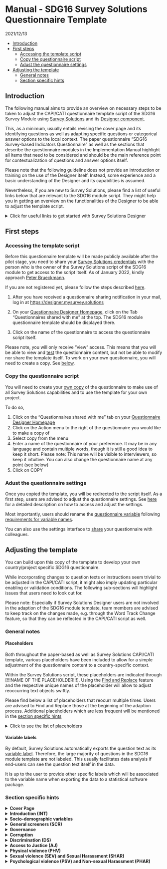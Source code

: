 Manual - SDG16 Survey Solutions Questionnaire Template
================
2021/12/13

-   [Introduction](#introduction)
-   [First steps](#first-steps)
    -   [Accessing the template script](#accessing-the-template-script)
    -   [Copy the questionnaire script](#copy-the-questionnaire-script)
    -   [Adust the questionnaire
        settings](#adust-the-questionnaire-settings)
-   [Adjusting the template](#adjusting-the-template)
    -   [General notes](#general-notes)
    -   [Section specific hints](#section-specific-hints)

## Introduction

The following manual aims to provide an overview on necessary steps to
be taken to adjust the CAPI/CATI questionnaire template script of the
SDG16 Survey Module using [Survey
Solutions](https://mysurvey.solutions/) and its [Designer
component](https://designer.mysurvey.solutions).

This, as a minimum, usually entails revising the cover page and its
identifying questions as well as adapting specific questions or
categorical answer options to the local context. The paper questionnaire
“SDG16 Survey-based Indicators Questionnaire” as well as the sections
that describe the questionnaire modules in the Implementation Manual
highlight all items that need to be considered and should be the main
reference point for contextualization of questions and answer options
itself.

Please note that the following guideline does not provide an
introduction or training on the use of the Designer itself. Instead,
some experience and a basic understanding of the Designer and its
capabilities is assumed.

Nevertheless, if you are new to Survey Solutions, please find a list of
useful links below that are relevant to the SDG16 module script. They
might help you in getting an overview on the functionalities of the
Designer to be able to adjust the template script.

<details>
<summary>
Click for useful links to get started with Survey Solutions Designer
</summary>

The following links are a selection of the extensive documentation
provided by the Survey Solutions team at
<https://docs.mysurvey.solutions/>

#### Designer Interface

-   [Registration and Signing
    In](https://docs.mysurvey.solutions/questionnaire-designer/interface/registration-and-signing-in/)
-   [Questionnaire Designer
    Homepage](https://docs.mysurvey.solutions/questionnaire-designer/interface/questionnaire-designer-homepage/)
-   [Questionnaire Edit
    Screen](https://docs.mysurvey.solutions/questionnaire-designer/interface/questionnaire-edit-screen/)
-   [Sharing a
    questionnaire](https://docs.mysurvey.solutions/questionnaire-designer/interface/share-questionnaire/)
-   [Questionnaire
    Settings](https://docs.mysurvey.solutions/questionnaire-designer/interface/settings/)
-   [Questionnaire
    variable](https://docs.mysurvey.solutions/questionnaire-designer/components/questionnaire-variable/)
-   [Find and
    Replace](https://docs.mysurvey.solutions/questionnaire-designer/interface/find-and-replace-/)
-   [Compile](https://docs.mysurvey.solutions/questionnaire-designer/interface/compile/)
-   [Compile
    errors](https://docs.mysurvey.solutions/questionnaire-designer/messages/compile_errors/)
-   [Comments in
    Designer](https://docs.mysurvey.solutions/questionnaire-designer/toolbar/comments-in-designer/)

#### Common Design Problems

-   [Text
    substitution](https://docs.mysurvey.solutions/questionnaire-designer/techniques/text-substitution/)
-   [Formatting
    text](https://docs.mysurvey.solutions/questionnaire-designer/techniques/formatting-text/)

#### Questionnaire Testing

-   [Online
    Tester](https://docs.mysurvey.solutions/questionnaire-designer/testing/testing-your-questionnaire-with-the-online-tester/)
-   [Testing
    scenarios](https://docs.mysurvey.solutions/questionnaire-designer/testing/scenarios/)

#### Questionnaire Components

-   [Questionnaire
    Components](https://docs.mysurvey.solutions/questionnaire-designer/components/questionnaire-components-/)
-   [Create and Modify
    Components](https://docs.mysurvey.solutions/questionnaire-designer/components/create-and-modify-components-/)
-   [General Component
    Properties](https://docs.mysurvey.solutions/questionnaire-designer/questions/general-component-properties/)
-   [Variable
    names](https://docs.mysurvey.solutions/questionnaire-designer/components/variable-names/)
-   [Special Section: Cover
    Page](https://docs.mysurvey.solutions/questionnaire-designer/components/special-section-cover/)
-   [Static
    Text](https://docs.mysurvey.solutions/questionnaire-designer/components/static-text/)

#### Question Types

-   [Text
    Question](https://docs.mysurvey.solutions/questionnaire-designer/questions/text-question/)
-   [Numeric
    Question](https://docs.mysurvey.solutions/questionnaire-designer/questions/numeric-question/)
-   [Special values for numeric
    questions](https://docs.mysurvey.solutions/questionnaire-designer/questions/special-values-for-numeric-questions/)
-   [Categorical: Single-Select
    Question](https://docs.mysurvey.solutions/questionnaire-designer/questions/categorical-single-select-question/)
-   [Categorical: Multi-Select
    Question](https://docs.mysurvey.solutions/questionnaire-designer/questions/categorical-multi-select-question/)
-   [Date
    question](https://docs.mysurvey.solutions/questionnaire-designer/questions/date-question/)

#### Syntax Guide

-   [Full list of syntax guides for different type of
    questions](https://docs.mysurvey.solutions/syntax-guide/questions/)

</details>

## First steps

### Accessing the template script

Before this questionnaire template will be made publicly available after
the pilot stage, you need to share your <u>Survey Solutions
credentials</u> with the person who is the owner of the Survey Solutions
script of the SDG16 module to get access to the script itself. As of
January 2022, kindly approach [Peter
Brueckmann](mailto:p.brueckmann@mailbox.org).

If you are not registered yet, please follow the steps described
[here](https://docs.mysurvey.solutions/questionnaire-designer/interface/registration-and-signing-in/).

1.  After you have received a questionnaire sharing notification in your
    mail, log in at <https://designer.mysurvey.solutions>

2.  On your [Questionnaire Designer
    Homepage](https://docs.mysurvey.solutions/questionnaire-designer/interface/questionnaire-designer-homepage/),
    click on the Tab “Questionnaires shared with me” at the top. The
    SDG16 module questionnaire template should be displayed there.

3.  Click on the name of the questionnaire to access the questionnaire
    script itself.

Please note, you will only receive “view” access. This means that you
will be able to view and
[test](https://docs.mysurvey.solutions/questionnaire-designer/testing/testing-your-questionnaire-with-the-online-tester/)
the questionnaire content, but not be able to modify nor share the
template itself. To work on your own questionnaire, you will need to
create a copy. See [below](#copy-the-questionnaire-script).

### Copy the questionnaire script

You will need to create your [own
copy](https://docs.mysurvey.solutions/questionnaire-designer/interface/questionnaire-designer-homepage/#copy)
of the questionnaire to make use of all Survey Solutions capabilities
and to use the template for your own project.

To do so,

1.  Click on the “Questionnaires shared with me” tab on your
    [Questionnaire Designer
    Homepage](https://docs.mysurvey.solutions/questionnaire-designer/interface/questionnaire-designer-homepage/)
2.  Click on the Action menu to the right of the questionnaire you would
    like to make a copy of
3.  Select copy from the menu
4.  Enter a name of the questionnaire of your preference. It may be in
    any language and contain multiple words, though it is still a good
    idea to keep it short. Please note: This name will be visible to
    interviewers, so keep it intuitive. You can also change the
    questionnaire name at any point (see below)
5.  Click on COPY

### Adust the questionnaire settings

Once you copied the template, you will be redirected to the script
itself. As a first step, users are advised to adjust the questionnaire
settings. See
[here](https://docs.mysurvey.solutions/questionnaire-designer/interface/settings/)
for a detailed description on how to access and adjust the settings.

Most importantly, users should rename the [questionnaire
variable](https://docs.mysurvey.solutions/questionnaire-designer/components/questionnaire-variable/)
following [requirements for variable
names](https://docs.mysurvey.solutions/questionnaire-designer/components/variable-names/).

You can also use the settings interface to
[share](https://docs.mysurvey.solutions/questionnaire-designer/interface/share-questionnaire/)
your questionnaire with colleagues.

## Adjusting the template

You can build upon this copy of the template to develop your own
country/project specific SDG16 questionnaire.

While incorporating changes to question texts or instructions seem
trivial to be adjusted in the CAPI/CATI script, it might also imply
updating particular enabling or validation conditions. The following
sub-sections will highlight issues that users need to look out for.

Please note: Especially if Survey Solutions Designer users are not
involved in the adaption of the SDG16 module template, team members are
advised to keep track on the changes made, e.g. through the Word Track
Change feature, so that they can be reflected in the CAPI/CATI script as
well.

### General notes

#### Placeholders

Both throughout the paper-based as well as Survey Solutions CAPI/CATI
template, various placeholders have been included to allow for a simple
adjustment of the questionnaire content to a country-specific context.

Within the Survey Solutions script, these placeholders are indicated
through \[!!!NAME OF THE PLACEHOLDER!!!\]. Using the [Find and
Replace](https://docs.mysurvey.solutions/questionnaire-designer/interface/find-and-replace-/)
feature and the respective unique names of the placeholder will allow to
adjust reoccurring text objects swiftly.

Please find below a list of placeholders that reocurr multiple times.
Users are advised to Find and Replace those at the beginning of the
adaption process. Additional placeholders which are less frequent will
be mentioned in the [section specific hints](#section-specific-hints)

<details>
<summary>
Click to see the list of placeholders
</summary>

-   **`[!!!INSERTCOUNTRY!!!]`**  
    This text item is to be used across the questionnaire in various
    question texts as well as interviewer instructions. This includes
    the Introduction Text, SCR1, EPE1 or PHV0, among others. Replace it
    with the respective country name in which the questionnaire is to be
    used. Discuss with your team which notation to use.  
    For example, for a project in the United Republic of Tanzania, one
    could find “\[!!!INSERTCOUNTRY!!!\]” and replace with “Tanzania”

-   **`[!!!INSERT COUNTRY NATIONALITY!!!]`**  
    Similar to placeholder above, denotes the applicable nationality
    (e.g. at D5). Based on the Tanzania example one could find
    “\[!!!INSERT COUNTRY NATIONALITY!!!\]” and replace with “Tanzanian”

-   **`[!!!LOCAL CURRENCY!!!]`**  
    Denotes the currency in which interviewer/respondents should report
    values, e.g. used at question D4. Replace with the short form of a
    countries currency.

</details>

#### Variable labels

By default, Survey Solutions automatically exports the question text as
its [variable
label](https://docs.mysurvey.solutions/questionnaire-designer/questions/general-component-properties/#variable%20label).
Therefore, the large majority of questions in the SDG16 module template
are not labeled. This usually facilitates data analysis if end-users can
see the question text itself in the data.

It is up to the user to provide other specific labels which will be
associated to the variable name when exporting the data to a statistical
software package.

### Section specific hints

<details>
<summary>
<b>Cover Page</b>
</summary>

The Cover Page is a distinct feature within the Survey Solutions
application and will require substantial revision by the user.

To get an understanding of this feature, users are advised to read the
documentation on the [Special Section: Cover
Page](https://docs.mysurvey.solutions/questionnaire-designer/components/special-section-cover/)
as well as the [Question Scope:
Identifying](https://docs.mysurvey.solutions/questionnaire-designer/questions/question-scope-/).
As the documentation states, the cover page may contain some of the
information that is present on an actual cover page of a paper prototype
and may also contain other information.

In regular survey scenarios, the content of the Cover Page is related to
the [Survey Solutions
Workflow](https://docs.mysurvey.solutions/headquarters/interviews/survey-workflow/),
in particular the idea and use of
[Assignments](https://docs.mysurvey.solutions/getting-started/assignments/).
Users are advised to discuss closely with their colleagues who will
prepare and maintain the pre-determined sample, if it exists, since the
variable names of the Questions on the Cover Page need to match the
variable names used during [uploading of
assignments](https://docs.mysurvey.solutions/headquarters/preloading/uploading-many-assignments-at-a-time/).

The template lists three exemplary Text Questions that can be used to
denote specific administrative levels. Users can delete those and or add
additional (types) of questions.

</details>
<details>
<summary>
<b>Introduction (INT)</b>
</summary>

-   **urb (Level of urbanisation)**  
    This question has [question
    scope](https://docs.mysurvey.solutions/questionnaire-designer/questions/question-scope-/)
    HIDDEN in the template and is therefore destined to be pre-filled
    during creation of assignments. Decide if you want to change the
    question scope to Interviewer or Supervisor. You could also discuss
    to delete this question from the interview script itself and rather
    create it during data analysis.

-   **datetime_interview**  
    This
    [Date](https://docs.mysurvey.solutions/questionnaire-designer/questions/date-question/)
    question aims to capture current date and time when interviewer are
    starting the interview. Based on the value/answer of this question,
    Survey Solutions will render dynamically various reference periods
    across the questionnaire using [text
    substitution](https://docs.mysurvey.solutions/questionnaire-designer/techniques/text-substitution/).  
    Those reference periods are stored in the following variables which
    are placed into the Introduction (INT) section:

    -   `yoi` - Year of Interview (e.g. “2021”)
    -   `yoi_minus2` - Year of Interview minus 2 years (e.g. “2019”)
    -   `yoi_minus5` - Year of Interview minus 5 years (e.g. “2016”)
    -   `myoi_minus1` - Month and Year of Interview minus 1 year (e.g
        “August 2020”)

    Since it is important to capture an answer to `datetime_interview`,
    the current template contains a static text which is displayed until
    an answer is recorded. Interviewers will not be displayed the
    consent form and consent question until then. Adjust the respective
    enabling conditions if deemed necessary.

-   **INT1/Consent Form**  
    The Introduction Text / Consent Form is stored in a static text.
    Users are advised to revise it substantially according to local
    protocols and best practices! For example, delete/revise the
    existing placeholders, e.g. the approximate amount of minutes needed
    for the interview.

-   **consent**  
    The consent is obtained through a simple Yes/No question. You can
    consider to obtain verbally recorded consent through the use of
    question type
    [Audio](https://docs.mysurvey.solutions/questionnaire-designer/questions/audio-question/)
    or written consent using the
    [Picture](https://docs.mysurvey.solutions/questionnaire-designer/questions/picture-question/)
    question along with its [signature
    capture](https://docs.mysurvey.solutions/questionnaire-designer/questions/capturing-signatures-with-a-picture-question/)
    feature.  
    Users are advised to consider to add questions or static texts if
    respondents refuse to provide consent (`consent==2`). This often
    implies displaying instructions in static texts to interviewers that
    provide information on how to proceed, e.g. completing the interview
    and informing their supervisor, or asking the interviewer for
    reasons of refusal usingt text questions.

</details>
<details>
<summary>
<b>Socio-demographic variables</b>
</summary>

-   **d1**  
    Validation condition 3: Checks if respondent is younger than 18
    years. Adjust if you include younger respondents in your sample.

-   **d2**

    -   Category Titles should be mapped to nationally relevant types of
        education levels
    -   Consider to add validation conditions based on age reported in
        `d2`

-   **d3_b**  
    Add “intersex” only if country allows intersex as a third gender on
    birth certificates

-   **d4_a**  
    Adjust placeholder \[!!!INSERTCOUNTRY!!!\]

-   **d4_b and d4_d**  
    Makes use of [combo
    box](https://docs.mysurvey.solutions/questionnaire-designer/questions/categorical-single-select-question/).
    Uses list of all countries along with ISO 3166‑1 code. Download and
    adjust in case changes are necessary.

-   **d5_a, d5_b and d5_c** Attention! Adjust the placeholder
    \[!!!INSERTCOUNTRY!!!\] in the combo box: Download existing file,
    open the file using any text editor, replace the placeholder, save
    and upload new file to Designer.

-   **d5_d**  
    Adjust placeholder \[!!!INSERTCOUNTRY!!!\]

-   **d6**  
    Update category titles that are usually used to clarify ethnic /
    racial background

-   **d8**  
    Update category titles with nationally relevant denominations

-   **d11**  
    Update category titles based on national household level income
    statistics

-   **d14 (Proxy Respondent)**  
    Consider to add instructions based on the protocol that you define
    for proxy respondents. Such instructions could for example be
    displayed using a Static Text that is enabled if `d12==2`.

    Please note: If you will not allow for proxy respondents, i.e. the
    interview shall be completed if `d12==2`, you’d need to update all
    enabling conditions for all subsequent sections to

        //Ask this section only if consent has been given and respondent answering him/herself  
        consent==1 && d12==1  

</details>
<details>
<summary>
<b>General screeners (SCR)</b>
</summary>

This section contains several questions that are referenced throughout
the questionnaire. If questions are dropped, carefully revise if this
has consequences in subsequent sections.

-   Variable **ips**  
    This variable is a dummy that takes values “1” and “0”. It resembles
    the family intimate partner status. According to the paper
    questionnaire, it takes value 1 if any response to question
    `src3_a`, `src3_b` or `src3_c` is “Yes”. The expression makes use of
    the C# [conditional expression
    operator](https://docs.mysurvey.solutions/syntax-guide/cslanguage/syntax-guide-operators/#other).
    Carefully revise the expression if any of `src3_a`, `src3_b` or
    `src3_c` are dropped or revised.

</details>
<details>
<summary>
<b>Governance</b>
</summary>

-   **cv4_a** and **cv4_b**  
    Adjust category title for category value 1 based on election cycle
    in country.

-   **cv4_a** Amend to “legislative and presidential national elections”
    if this is ambiguous

-   **cv4_b** Adapt to the nationally used term for municipal elections
    in the local translation

-   **Introduction text** for sub-section *Last experience of public
    services (SPS)*  
    Adjust placeholder `[!!!PUBLICHEALTHCLINIC!!!]`

-   **sps_e1** Revise age range (5-18 years old) with the appropriate
    age range spanning primary and secondary education in the country

-   **sps_g1, sps_g3, sps_g5, sps_g6**  
    Government-issued identification documents need to be tailored to
    national context. If additional documents are listed, a new question
    for SPS.G3 needs to be added, e.g. `sps_g3_f`. In addition, include
    the respective document to the list of categorical answers at
    `sps_g6`.

-   **sps_g2**  
    Replace ‘civil registration services or other relevant agencies’
    with the name of the particular agency(ies) responsible for issuing
    such identification documents in the country

</details>
<!-- ##Corruption -->
<details>
<summary>
<b>Corruption</b>
</summary>

-   **CR2_INTRO**  
    If questions are added or removed from list of questions `cr1_a` to
    `cr1_o`, adjust the expression of the enabling condition for this
    static text accordingly. For example, if you remove `cr1_o`, revise
    expression to

        CountValue(1,cr1_a,cr1_b,cr1_c,cr1_d,cr1_e,cr1_f,cr1_g,cr1_h,cr1_i,cr1_j,cr1_k,cr1_l,cr1_m,cr1_n)>0

-   **Randomization**  
    Following the source questionnaire, one needs to randomly select a
    type of official for which bribery has occurred in the past 12
    months (YES responses to `cr2_*`). To allow for two ore more
    translations as well the constraint to not make use of
    [Rosters](https://docs.mysurvey.solutions/questionnaire-designer/components/rosters/),
    the template CAPI script follows a non-standard way of randomization
    using Survey Solutions. The following items describe aspects one
    needs to consider when adjusting the template.  
    **Please note:** Users are advised to adjust this section extra
    carefully.

    -   **cr2_a** - **cr2_o**  
        To uniquely identify the YES responses to the set of categorical
        single-select questions `cr2_a` - `cr2_o`, the respective
        category values for category title “Yes” need to be unique
        across the questions. `cr_2a` starts with `101`, `cr2_b` uses
        `102` and so forth. Double check the response codes of **all**
        questions if you add or delete a type of official from this set
        of questions `cr2_a` - `cr2_o`.  
        **Attention**: You need to use codes 100 or above for YES
        responses to have variable `CR2_SUM` correctly calculating the
        number of YES responses.

    -   **CR2_SUM**  
        This variable sums up the number of YES responses to questions
        `cr2_*`. It reflects the number of domains where bribery has
        occurred in the past 12 months. If a new type of official is
        added and therefore a new question for CR2. introduced,
        e.g. `cr2_p`, this newly added question needs to be included to
        the expression at `CR2_SUM`. The same applies vice versa,
        i.e. if any of `cr2_a` to `cr2_o` are removed, remove it from
        the expression at `CR2_SUM`.

    -   **CR2_SEL_code**  
        This variable randomly selects the category value from the list
        of YES responses to questions `cr2_*`. For example, if `cr2_n`
        was among the list of yes responses and has been randomly
        selected, the variable will store the code `114`. Similar to
        `CR2_SUM`, add or remove questions from the expression as
        necessary.  
        **Attention**: You must keep the “Do not export” checkbox
        **unticked**, as this variable will need to be available in the
        data after export to draw conclusions on which type of official
        has been randomly selected.

    -   **CR2_SEL**  
        To display the selected type of official in subsequent
        instructions in at least one language, `CR2_SEL` is used. To
        this end, the [conditional expression
        operator](https://docs.mysurvey.solutions/syntax-guide/cslanguage/syntax-guide-operators/#other)
        is used. Adjust the list of type of officials along with their
        respective code. The value is again based on the code of “YES”
        responses from `cr2_a` - `cr2_o`.  
        **Attention**: Carefully double check that all conditions in the
        expression match the respective type of official E.g. if you
        rephrase `cr2_l` and use a different code, e.g. change from
        `112` to `138`, adjust the expression accordingly:

            [....]
            CR2_SEL_code==111 ? "Public utility officials or inspectors (electricity, water, sanitation, etc.)" :
            CR2_SEL_code==138 ? "X/Y/Z Type of public official" :
            CR2_SEL_code==113 ? "Car registration or driving licence agency officials" :
            [....]

        **Translation**: If you are using a translation in addition to
        the English Original Text, you will need to manually replace the
        English elements in the string array at `CR2_SEL` with the
        respective translations of the type of officials. If there are
        more than one translations to be used, unfortunately, you’d need
        to decide which main language should be used since only one
        language can be defined here.

    -   **Static Texts of type of officials**  
        There are 15 separate static texts placed before `cr4_a` that
        contain the respective type of officials. Each static text is
        enabled if the respective type of official has been randomly
        selected at `CR2_SEL_code`. As before, users need to adjust the
        content and/or enabling conditions of these static texts if
        changes to `cr2_a` - `cr2_o` are introduced.  
        **Purpose**: These static texts will also be included in the
        [questionnaire template in excel
        format](https://docs.mysurvey.solutions/questionnaire-designer/toolbar/multilingual-questionnaires/)
        for translation. The aim is therefore to display the type of
        officials at least once in any language/translation if users
        need 2 or more translations, which is not possible at `CR2_SEL`.
        Since one can not use static texts for substitution, `CR2_SEL`
        is used to substitute the randomly selected type of officials in
        interviewer instructions at subsequent questions.

-   **cr5**  
    Adjust category titles to local currency unit with “natural” bands
    of similar worth to these USD values.

-   **cr8_a**  
    Adjust category titles of category values 2 and 3 based on names of
    respective national institutions. Additional institutions may be
    added for codes 04-07, where applicable.

-   **cr10**  
    Similar to `CR2_INTRO`, if questions are added or removed from list
    of questions `cr1_a` to `cr1_o`, this revision needs to be
    incorporated into the enabling condition of `cr10`. For example, if
    you remove `cr1_o`, revise expression to

        CountValue(1,cr1_a,cr1_b,cr1_c,cr1_d,cr1_e,cr1_f,cr1_g,cr1_h,cr1_i,cr1_j,cr1_k,cr1_l,cr1_m,cr1_n)>0

</details>
<details>
<summary>
<b>Discrimination (DS)</b>
</summary>

-   **ds3** and **ds4** Adjust the enabling condition if you add or
    remove any question to/from the set of questions `ds2_a` - `ds2_x`.
    Needs to be ensured that any ‘YES’ response of discrimination in
    past 12 months is captured

</details>
<!-- ##ACCESS TO JUSTICE -->
<details>
<summary>
<b>Access to Justice (AJ)</b>
</summary>

-   **Introduction Static Text**  
    Substitute placeholder \[!!!EVENT OF NATIONAL RELEVANCE THAT IS
    COMMON KNOWLEDGE!!!\] accordingly to country context

-   **aj1_g**  
    Revise examples in question text if necessary: Lack of access to
    water and electricity to be added only if state managed.

-   **Randomization**  
    Following the source questionnaire, one needs to randomly select a
    dispute which has occured in the past 12 months (YES responses to
    `aj1_*`). To allow for two ore more translations as well the
    constraint to not make use of
    [Rosters](https://docs.mysurvey.solutions/questionnaire-designer/components/rosters/),
    the template CAPI script follows a non-standard way of randomization
    using Survey Solutions. The following items describe aspects one
    needs to consider when adjusting the template.  
    **Please note:** Users are advised to adjust this section extra
    carefully.

    -   **aj_a** - **aj1_k**  
        To uniquely identify the YES responses to the set of categorical
        single-select questions `aj_a` - `aj1_k`, the respective
        category values for category title “Yes” need to be unique
        across the questions. `aj1_a` starts with `101`, `aj1_b` uses
        `102` and so forth. Double check the response codes of **all**
        questions if you add or delete a type of dispute from this set
        of questions `aj1_a` - `aj1_k`.  
        **Attention**: You need to use codes 100 or above for YES
        responses to have variable `AJ_SUM` correctly calculating the
        number of YES responses.

    -   **AJ_SUM**  
        This variable sums up the number of YES responses to questions
        `aj1_*`. It reflects the number of types of disputes that the
        respondend experienced in the past 12 months. If a new type of
        dispute is added and therefore a new question for AJ1
        introduced, e.g. `aj1_m`, this newly added question needs to be
        included to the expression at `AJ_SUM`. Vice versa, if any of
        `aj_a` to `aj_k` are removed, remove the respective variable
        from the expression at `AJ_SUM`.

    -   **AJ1_SEL_code**  
        This variable randomly selects the category value from the list
        of YES responses to questions `aj1_*`. For example, if `aj_g`
        was among the list of yes responses and has been randomly
        selected by the software through expression at this variable
        `AJ1_SEL_code`, the variable will store the code `107`. Similar
        to `AJ_SUM`, add or remove questions from the expression as
        necessary.  
        **Attention**: You must keep the “Do not export” checkbox
        **unticked**, as this variable will need to be available in the
        data after export to draw conclusions on which type of official
        has been randomly selected.

    -   **AJ1_SEL**  
        To display the selected type of dispute in subsequent
        instructions in at least one language, `AJ1_SEL` is used. To
        this end, the [conditional expression
        operator](https://docs.mysurvey.solutions/syntax-guide/cslanguage/syntax-guide-operators/#other)
        is used. Adjust the list of disputes along with their respective
        code. The value is again based on the code of “YES” responses
        from `aj_a` - `aj1_k`.  
        **Attention**: Carefully double check that all conditions in the
        expression match the respective dispute. E.g. if you rephrase
        `aj1_e` and use a different code, e.g. change from `105` to
        `134`, adjust the expression accordingly:

            [....]
            AJ1_SEL_code==104 ? "Seeking compensation for INJURIES OR ILLNESS":
            AJ1_SEL_code==134 ? "XYZ TYPE OF DISPUTE":
            AJ1_SEL_code==106 ? "Problems with GOVERNMENT PAYMENTS":
            [....]

        **Translation**: If you are using a translation in addition to
        the English Original Text, you will need to manually replace the
        English elements in the string array at `AJ1_SEL` with the
        respective translations of the type of dispute If there are more
        than one translations to be used, unfortunately, you’d need to
        decide which main language should be used since only one
        language can be defined here.

    -   **Static Texts of type of disputes**  
        There are 11 separate static texts placed before `aj3` that
        contain the respective type of dispute. Each static text is
        enabled if the respective type of dispute has been randomly
        selected at `AJ1_SEL_code`. As before, users need to adjust the
        content and/or enabling conditions of these static texts if
        changes to `aj1_a` - `aj1_k` are introduced.  
        **Purpose**: These static texts will also be included in the
        [questionnaire template in excel
        format](https://docs.mysurvey.solutions/questionnaire-designer/toolbar/multilingual-questionnaires/)
        for translation. The aim is therefore to display the type of
        dispute at least once in any language/translation if users need
        2 or more translations, which is not possible at `AJ1_SEL`.
        Since one can not use static texts for substitution, `AJ1_SEL`
        is used to substitute the randomly selected type of officials in
        interviewer instructions at subsequent questions.

</details>
<!-- ##Physical violence -->
<details>
<summary>
<b>Physical violence (PHV)</b>
</summary>

-   **PHV_SUM**  
    If incidents are added to the list of PHV incidents during past 12
    months, e.g. new question `phv2_m`, include it in the expression of
    `PHV_SUM`. Vice versa, if any of `phv2_a-x` is removed, remove it
    from the expression at this variable.

-   **phv5**  
    Similar to `PHV_SUM`, if you add or remove any incident from the
    list of `phv*_a` - `phar*_x`, at `phv5` you need to:

    -   Adjust the list of categorical options. For example, if `phv*_g`
        is removed, delete category value 7 with title *“Beat you with
        their fist or a hard object, or kicked you”*

    -   Revise the filter expression. By default, the filter ensures
        that only incidents are displayed to the enumerator which
        actually took place in the past 12 months (based on `phv2_a` -
        `phv2_e`). If you add a question, e.g. `phv2_m` and the category
        value of this new category at `phv5` is 14, revise the
        expression to

            [....]
            phv2_l==1 && @optioncode==12  || 
            phv2_x==1 && @optioncode==13  || 
            phv2_m==1 && @optioncode==14  || 

            @optioncode>=98

-   **vr1**  
    Adjust categorical titles to match authorities in country. Use code
    13-19 for **formal** competent authorities, use code 21+ for
    **informal** authorities

</details>
<!-- ##SEXUAL VIOLENCE AND SEXUAL HARASSMENT -->
<details>
<summary>
<b>Sexual violence (SEV) and Sexual Harassment (SHAR)</b>
</summary>

**Sexual Harassment (SHAR)**

-   **SHAR_SUM**  
    If incidents are added to the list of SHAR incidents during past 12
    months, e.g. new question `shar2_h`, include it in the expression of
    `SHAR_SUM`. Vice versa, if any of `shar2_a-g` is removed, remove it
    from the expression at this variable.

    -   **shar5**  
        Similar to `SHAR_SUM`, if you add or remove any incident from
        the list of `shar*_a` - `shar*_g`, at `shar5` you need to:
        -   Adjust the list of categorical options. For example, if
            `shar*_c` is removed, delete category value 3 with title
            *“Unwanted MESSAGES, E-MAILS, CALLS OF A SEXUAL NATURE that
            offended you”*

        -   Revise the filter expression. By default, the filter ensures
            that only incidents are displayed to the enumerator which
            actually took place in the past 12 months (based on
            `shar2_a` - `shar2_g`). If you add a question,
            e.g. `shar2_h` and the category value of this new category
            at `shar5` is 8, revise the expression to

                [....]
                shar2_f==1 && @optioncode==6  || 
                shar2_g==1 && @optioncode==7  || 
                shar2_h==1 && @optioncode==8  || 

                @optioncode>=98
    -   **vr2**  
        Adjust categorical titles to match authorities in country. Use
        code 13-19 for **formal** competent authorities, use code 21+
        for **informal** authorities

    **Sexual violence (SEV)**

    -   **SEV_SUM**  
        If incidents are added to the list of SEV incidents during past
        12 months, e.g. new question `sev2_i`, include it in the
        expression of `SEV_SUM`. Vice versa, if any of `sev2_a-h` is
        removed, remove it from the expression at this variable.

    -   **sev5**  
        Similar to `SEV_SUM`, if you add or remove any incident from the
        list of `sev*_a` - `sev*_h`, at `sev5` you need to:

        -   Adjust the list of categorical options. For example, if
            `sev*_c` is removed, delete category value 3 with title
            *“Someone MADE YOU HAVE SEXUAL INTERCOURSE when YOU COULD
            NOT REFUSE owing to the influence of alcohol or drugs”*

        -   Revise the filter expression. By default, the filter ensures
            that only incidents are displayed to the enumerator which
            actually took place in the past 12 months (based on
            `sev2_a` - `sev2_h`). If you add a question, e.g. `sev2_i`
            and the category value of this new category at `sev5` is 9,
            revise the expression to

                [....]
                sev2_g==1 && @optioncode==7  || 
                sev2_h==1 && @optioncode==8  || 
                sev2_i==1 && @optioncode==9  || 

                @optioncode>=98

    -   **vr3**  
        Adjust categorical titles to match authorities in country. Use
        code 13-19 for **formal** competent authorities, use code 21+
        for **informal** authorities

</details>
<!-- ##Psychological violence (PSV) and Non-sexual Harassment (PHAR) -->
<details>
<summary>
<b>Psychological violence (PSV) and Non-sexual Harassment (PHAR)</b>
</summary>

**Non-sexual Harassment (PHAR)**

-   **PHAR_SUM**  
    If incidents are added to the list of PHAR incidents during past 12
    months, e.g. new question `phar2_f`, include it in the expression of
    `PHAR_SUM`. Vice versa, if any of `phar2_a-e` is removed, remove it
    from the expression at this variable.

-   **phar5**  
    Similar to `PHAR_SUM`, if you add or remove any incident from the
    list of `phar*_a` - `phar*_e`, at `phar5` you need to:

    -   Adjust the list of categorical options. For example, if
        `phar*_c` is removed, delete category value 3 with title
        *“Somebody made OFFENSIVE OR THREATENING GESTURES to demean,
        insult or humiliate you”*
    -   Revise the filter expression. By default, the filter ensures
        that only incidents are displayed to the enumerator which
        actually took place in the past 12 months (based on `phar2_a` -
        `phar2_e`). If you add a question, e.g. `phar2_f` and the
        category value of this new category at `phar5` is 6, revise the
        expression to

<!-- -->

      [....]
      phar2_d==1 && @optioncode==4  || 
      phar2_e==1 && @optioncode==5  || 
      phar2_f==1 && @optioncode==6  || 

      @optioncode>=98

-   **vr4**  
    Adjust categorical titles to match authorities in country. Use code
    13-19 for **formal** competent authorities, use code 21+ for
    **informal** authorities

**Psychological violence (PSV)**

-   **PSV_SUM**  
    If incidents are added to the list of PSV incidents during past 12
    months, e.g. new question `psv2_k`, include it in the expression of
    `PSV_SUM`. Vice versa, if any of `psv2_a-j` is removed, remove it
    from the expression at this variable.

-   **psv5**  
    Similar to `PSV_SUM`, if you add or remove any incident from the
    list of `psv*_a` - `psv*_j`, at `psv5` you need to:

    -   Adjust the list of categorical options. For example, if `psv*_c`
        is removed, delete category value 3 with title *“Family member
        or intimate partner EXPECTED YOU TO ASK PERMISSION TO SEE A
        DOCTOR”*
    -   Revise the filter expression. By default, the filter ensures
        that only incidents are displayed to the enumerator which
        actually took place in the past 12 months (based on `psv2_a` -
        `psv2_j`). If you add a question, e.g. `psv2_k` and the category
        value of this new category at `psv5` is 11, revise the
        expression to

<!-- -->

    [....]
      psv2_i==1 && @optioncode==9  || 
      psv2_j==1 && @optioncode==10  || 
      psv2_k==1 && @optioncode==11  || 
      
      @optioncode>=98

-   **vr5**  
    Adjust categorical titles to match authorities in country. Use code
    13-19 for **formal** competent authorities, use code 21+ for
    **informal** authorities

</details>
